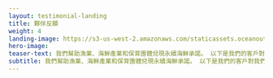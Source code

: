 ```yaml
---
layout: testimonial-landing
title: 夥伴反饋
weight: 4
landing-image: https://s3-us-west-2.amazonaws.com/staticassets.oceanoutcomes.org/rollover+images/testimonials-hover.jpg
hero-image:
teaser-text: 我們幫助漁業、海鮮產業和保育團體兌現永續海鮮承諾。 以下是我們的客戶對我們工作的評價。
subtitle: 我們幫助漁業、海鮮產業和保育團體兌現永續海鮮承諾。 以下是我們的客戶對我們工作的評價。
---
```

